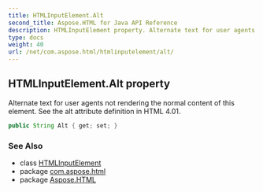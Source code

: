 ```yaml
---
title: HTMLInputElement.Alt
second_title: Aspose.HTML for Java API Reference
description: HTMLInputElement property. Alternate text for user agents not rendering the normal content of this element. See the alt attribute definition in HTML 4.01
type: docs
weight: 40
url: /net/com.aspose.html/htmlinputelement/alt/
---
```

## HTMLInputElement.Alt property

Alternate text for user agents not rendering the normal content of this element. See the alt attribute definition in HTML 4.01.

```java
public String Alt { get; set; }
```

### See Also

* class [HTMLInputElement](../)
* package [com.aspose.html](../../htmlinputelement/)
* package [Aspose.HTML](../../../)

